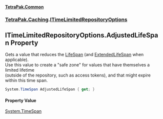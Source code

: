 #### [TetraPak.Common](index.md 'index')
### [TetraPak.Caching](TetraPak_Caching.md 'TetraPak.Caching').[ITimeLimitedRepositoryOptions](TetraPak_Caching_ITimeLimitedRepositoryOptions.md 'TetraPak.Caching.ITimeLimitedRepositoryOptions')
## ITimeLimitedRepositoryOptions.AdjustedLifeSpan Property
Gets a value that reduces the [LifeSpan](TetraPak_Caching_ITimeLimitedRepositoryOptions_LifeSpan.md 'TetraPak.Caching.ITimeLimitedRepositoryOptions.LifeSpan') (and [ExtendedLifeSpan](TetraPak_Caching_ITimeLimitedRepositoryOptions_ExtendedLifeSpan.md 'TetraPak.Caching.ITimeLimitedRepositoryOptions.ExtendedLifeSpan') when applicable).  
Use this value to create a "safe zone" for values that have themselves a limited lifetime  
(outside of the repository, such as access tokens), and that might expire within this time span.   
```csharp
System.TimeSpan AdjustedLifeSpan { get; }
```
#### Property Value
[System.TimeSpan](https://docs.microsoft.com/en-us/dotnet/api/System.TimeSpan 'System.TimeSpan')
